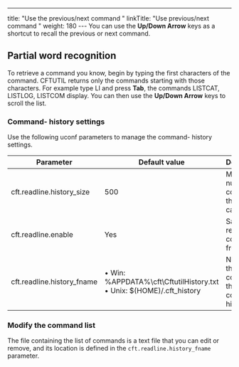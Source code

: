 ---
title: "Use the previous/next command "
linkTitle: "Use previous/next command "
weight: 180
--- You can use the **Up/Down Arrow** keys as a shortcut to recall the previous or next command.

<span id="Partial"></span>

## Partial word recognition

To retrieve a command you know, begin by typing the first characters of the command. CFTUTIL returns only the commands starting with those characters. For example type LI and press **Tab**, the commands LISTCAT, LISTLOG, LISTCOM display. You can then use the **Up/Down Arrow** keys to scroll the list.

<span id="Command- "></span>

### Command- history settings

Use the following uconf parameters to manage the command- history settings.

| Parameter | Default value | Description |
| --- | --- | --- |
| cft.readline.history_size | 500 | Maximum number of commands that you can store. |
| cft.readline.enable | Yes | Save and retrieve the commands from disk. |
| cft.readline.history_fname |  • Win: %APPDATA%\cft\CftutilHistory.txt<br/> • Unix: $(HOME)/.cft_history | Name of the file containing the command history. |

<span id="Modify"></span>

### Modify the command list

The file containing the list of commands is a text file that you can edit or remove, and its location is defined in the `cft.readline.history_fname` parameter.
